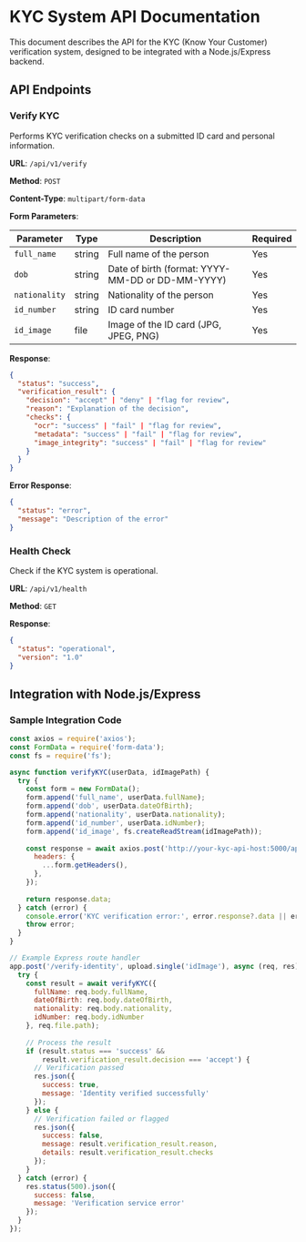 # KYC System API Documentation

This document describes the API for the KYC (Know Your Customer) verification system, designed to be integrated with a Node.js/Express backend.

## API Endpoints

### Verify KYC

Performs KYC verification checks on a submitted ID card and personal information.

**URL**: `/api/v1/verify`

**Method**: `POST`

**Content-Type**: `multipart/form-data`

**Form Parameters**:

| Parameter | Type | Description | Required |
|-----------|------|-------------|----------|
| `full_name` | string | Full name of the person | Yes |
| `dob` | string | Date of birth (format: YYYY-MM-DD or DD-MM-YYYY) | Yes |
| `nationality` | string | Nationality of the person | Yes |
| `id_number` | string | ID card number | Yes |
| `id_image` | file | Image of the ID card (JPG, JPEG, PNG) | Yes |

**Response**:

```json
{
  "status": "success",
  "verification_result": {
    "decision": "accept" | "deny" | "flag for review",
    "reason": "Explanation of the decision",
    "checks": {
      "ocr": "success" | "fail" | "flag for review",
      "metadata": "success" | "fail" | "flag for review",
      "image_integrity": "success" | "fail" | "flag for review"
    }
  }
}
```

**Error Response**:

```json
{
  "status": "error",
  "message": "Description of the error"
}
```

### Health Check

Check if the KYC system is operational.

**URL**: `/api/v1/health`

**Method**: `GET`

**Response**:

```json
{
  "status": "operational",
  "version": "1.0"
}
```

## Integration with Node.js/Express

### Sample Integration Code

```javascript
const axios = require('axios');
const FormData = require('form-data');
const fs = require('fs');

async function verifyKYC(userData, idImagePath) {
  try {
    const form = new FormData();
    form.append('full_name', userData.fullName);
    form.append('dob', userData.dateOfBirth);
    form.append('nationality', userData.nationality);
    form.append('id_number', userData.idNumber);
    form.append('id_image', fs.createReadStream(idImagePath));
    
    const response = await axios.post('http://your-kyc-api-host:5000/api/v1/verify', form, {
      headers: {
        ...form.getHeaders(),
      },
    });
    
    return response.data;
  } catch (error) {
    console.error('KYC verification error:', error.response?.data || error.message);
    throw error;
  }
}

// Example Express route handler
app.post('/verify-identity', upload.single('idImage'), async (req, res) => {
  try {
    const result = await verifyKYC({
      fullName: req.body.fullName,
      dateOfBirth: req.body.dateOfBirth,
      nationality: req.body.nationality,
      idNumber: req.body.idNumber
    }, req.file.path);
    
    // Process the result
    if (result.status === 'success' && 
        result.verification_result.decision === 'accept') {
      // Verification passed
      res.json({ 
        success: true, 
        message: 'Identity verified successfully' 
      });
    } else {
      // Verification failed or flagged
      res.json({ 
        success: false, 
        message: result.verification_result.reason,
        details: result.verification_result.checks
      });
    }
  } catch (error) {
    res.status(500).json({ 
      success: false, 
      message: 'Verification service error' 
    });
  }
});
``` 
